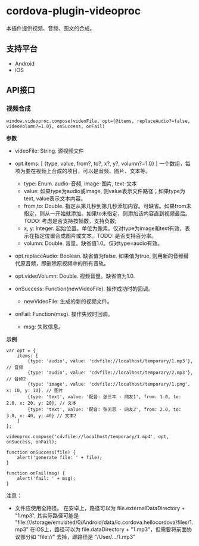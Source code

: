# cordova-plugin-videoproc

本插件提供视频、音频、图文的合成。

## 支持平台

- Android
- iOS

## API接口

### 视频合成

	window.videoproc.compose(videoFile, opt={@items, replaceAudio?=false, videoVolumn?=1.0}, onSuccess, onFail)

**参数**

- videoFile: String. 源视频文件
- opt.items: [ {type, value, from?, to?, x?, y?, volumn?=1.0} ] 一个数组，每项为要在视频上合成的项目，可以是音频、图片、文本等。
	- type: Enum. audio-音频, image-图片, text-文本
	- value: 如果type为audio或image, 则value表示文件路径；如果type为text, value表示文本内容。
	- from,to: Double. 指定从第几秒到第几秒添加内容。可缺省。如果from未指定，则从一开始就添加。如果to未指定，则添加该内容直到视频最后。TODO: 考虑是否支持按帧数，支持负数;
	- x, y: Integer. 起始位置。单位为像素。仅对type为image和text有效，表示在指定位置合成图片或文本。TODO: 是否支持百分率。
	- volumn: Double. 音量。缺省值1.0。仅对type=audio有效。

- opt.replaceAudio: Boolean. 缺省值为false. 如果值为true, 则用新的音频替代原音频，即删除原视频中的所有音轨。
- opt.videoVolumn: Double. 视频音量。缺省值为1.0.

- onSuccess: Function(newVideoFile). 操作成功时的回调。
	- newVideoFile: 生成的新的视频文件。

- onFail: Function(msg). 操作失败时回调。
	- msg: 失败信息。


**示例**

	var opt = {
		items: [
			{type: 'audio', value: 'cdvfile://localhost/temporary/1.mp3'}, // 音频
			{type: 'audio', value: 'cdvfile://localhost/temporary/2.mp3'}, // 音频2
			{type: 'image', value: 'cdvfile://localhost/temporary/1.png', x: 10, y: 10}, // 图片
			{type: 'text', value: '配音: 张三丰 - 网友1', from: 1.0, to: 2.0, x: 20, y: 20}, // 文本
			{type: 'text', value: '配音: 张无忌 - 网友2', from: 2.0, to: 3.0, x: 40, y: 40} // 文本2
		]
	};

	videoproc.compose('cdvfile://localhost/temporary/1.mp4', opt, onSuccess, onFail);
	
	function onSuccess(file) {
		alert('generate file: ' + file);
	}

	function onFail(msg) {
		alert('fail: ' + msg);
	}

注意：

- 文件应使用全路径。
 在安卓上，路径可以为 file.externalDataDirectory + "1.mp3", 其实际路径可能是 "file:///storage/emulated/0/Android/data/io.cordova.hellocordova/files/1.mp3"
 在IOS上，路径可以为 file.dataDirectory + "1.mp3"，但需要将前面协议部分如 "file://" 去掉，即路径是 "/User/.../1.mp3"
